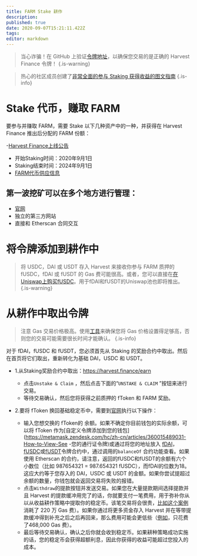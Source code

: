 ```yaml
---
title: FARM Stake 耕作
description: 
published: true
date: 2020-09-07T15:21:11.422Z
tags: 
editor: markdown
---
```


> 当心诈骗！在 GitHub 上验证[令牌地址](https://github.com/harvest-finance/harvest)，以确保您交易的是正确的 Harvest Finance 令牌！
{.is-warning}

>热心的社区成员创建了[非常全面的参与 Staking 获得收益的图文指南](https://medium.com/@bbbolongx/the-humble-farmers-handbook-d7101a06d5bf?sk=74f9a5238760afa198312908e5849579)
{.is-info}



# Stake 代币，赚取 FARM

要参与并赚取 FARM，需要 Stake 以下几种资产中的一种，并获得在 Harvest Finance 推出后分配的 FARM 份额：

-[Harvest Finance上线公告](https://medium.com/harvest-finance/the-harvest-finance-project-338c3e5806fc)
- 开始Staking时间：2020年9月1日
- Staking结束时间：2024年9月1日
- [FARM代币供应信息](/总供应量)

## 第一波挖矿可以在多个地方进行管理：

- [官网](https：//harvest.finance/)
- 独立的第三方网站
- 直接和 Etherscan 合同交互



# 将令牌添加到耕作中

> 将 USDC，DAI 或 USDT 存入 Harvest 来接收你参与 FARM 质押的 fUSDC，fDAI 或 fUSDT 的 Gas 费可能很高。或者，您可以直接在[在Uniswap上购买fUSDC](https://app.uniswap.org/#/swap?outputCurrency=0xc3f7ffb5d5869b3ade9448d094d81b0521e8326f)。用于fDAI和fUSDT的Uniswap池也即将推出。
{.is-warning}



# 从耕作中取出令牌

> 注意 Gas 交易价格极高。使用[工具](gasnow.org)来确保您将 Gas 价格设置得足够高，否则您的交易可能需要很长时间才能确认。
{.is-info}


对于 fDAI，fUSDC 和 fUSDT，您必须首先从 Staking 的奖励合约中取出。然后在首页将它们取出，重新转化为基础 DAI，USDC 和 USDT。

- 1.从Staking奖励合约中取出：https://harvest.finance/earn
  - 点击`Unstake & Claim` ，然后点击下面的“`UNSTAKE & CLAIM` ”按钮来进行交易。
  - 等待交易确认，然后您将获得之前质押的 fToken 和 FARM 奖励。
  
- 2.要将 fToken 换回基础稳定币中，需要到[官网](https://harvest.finance/)执行以下操作：
  - 输入您想交换的 fToken的 余额。如果不确定你目前钱包的实际余额，可以将 fToken 作为[自定义令牌添加到您的钱包](https://metamask.zendesk.com/hc/zh-cn/articles/360015489031-How-to-View-See -您的通行证令牌)或通过将您的地址放入 [fDAI](https://etherscan.io/address/0xe85c8581e60d7cd32bbfd86303d2a4fa6a951dac#readContract)，[fUSDC](https://etherscan.io/address/0xc3f7ffb5d5869b3ade9448d094d81b0521e8326f#readContract)或[fUSDT](https://etherscan.io/address/0xc7ee21406bb581e741fbb8b21f213188433d9f2f#readContract)令牌合约中，通过调用的`balanceOf` 合约功能查看。如果使用 Etherscan 的合约，请注意，返回的fUSDC和fUSDT的余额有六个小数位（比如 987654321 = 987.654321 fUSDC），而fDAI的位数为18。这应大约等于您存入的 DAI，USDC 或 USDT 的金额。如果你尝试提超过余额的数量，你钱包就会返回交易将失败的报错。
  - 点击`Withdraw`的提款按钮并发送交易。如果您在大量提款期间选择提款并且 Harvest 的提款缓冲用完了的话，你就要支付一笔费用，用于弥补你从以从收益耕作策略中提取你的稳定币。该笔交易将会很贵，[比如这个案例](https://etherscan.io/tx/0x959045e3c8fb26a9eeab00e5ebe11fe62012cc7148f4d025c4c7f75ec0bed0bb) 消耗了 220 万 Gas 费）。如果你通过将更多资金存入 Harvest 并在等带提款缓冲得到补充之后之后再回来，那么费用可能会更低些（[例如](https://etherscan.io/tx/0x70fddec35fcf1f89fbfff90972be0e04ce0ae8c34abfaf2900e5210fdf86303e)，只花费了468,000 Gas 费）。
  - 最后等待交易确认，确认之后你就会收到稳定币。如果耕种策略成功实施的话，您的稳定币会获得超额利息，因此你获得的收益可能超过您投入的成本。

